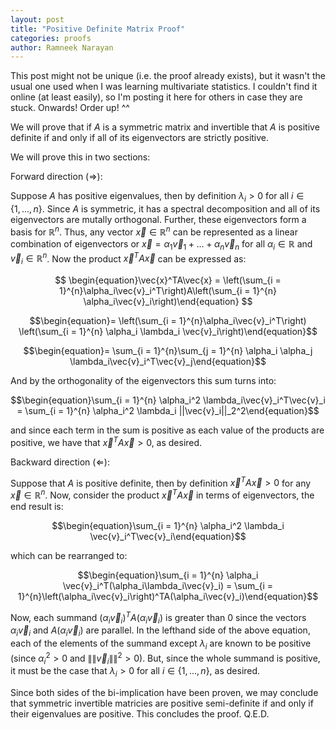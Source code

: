```yaml
---
layout: post
title: "Positive Definite Matrix Proof"
categories: proofs
author: Ramneek Narayan
---
```



This post might not be unique (i.e. the proof already exists), but it wasn't the usual one used when I was learning multivariate statistics. I couldn't find it online (at least easily), so I'm posting it here for others in case they are stuck. Onwards! Order up! ^^ 

We will prove that if $A$ is a symmetric matrix and invertible that $A$ is positive definite if and only if all of its eigenvectors are strictly positive. 

We will prove this in two sections: 

Forward direction ($\Rightarrow$): 

Suppose $A$ has positive eigenvalues, then by definition $\lambda_i > 0$ for all $i \in \{1,...,n\}$. Since $A$ is symmetric, it has a spectral decomposition and all of its eigenvectors are mutally orthogonal. Further, these eigenvectors form a basis for $\mathbb{R}^n$. Thus, any vector $\vec{x} \in \mathbb{R}^n$ can be represented as a linear combination of eigenvectors or $\vec{x} = \alpha_1\vec{v}_1 + \dots + \alpha_n \vec{v}_n$ for all $\alpha_i \in \mathbb{R}$ and $\vec{v}_i \in \mathbb{R}^n$. Now the product $\vec{x}^TA\vec{x}$ can be expressed as: 

$$
\begin{equation}\vec{x}^TA\vec{x} = \left(\sum_{i = 1}^{n}\alpha_i\vec{v}_i^T\right)A\left(\sum_{i = 1}^{n} \alpha_i\vec{v}_i\right)\end{equation}
$$

$$\begin{equation}= \left(\sum_{i = 1}^{n}\alpha_i\vec{v}_i^T\right) \left(\sum_{i = 1}^{n} \alpha_i \lambda_i \vec{v}_i\right)\end{equation}$$

$$\begin{equation}= \sum_{i = 1}^{n}\sum_{j = 1}^{n} \alpha_i \alpha_j \lambda_i\vec{v}_i^T\vec{v}_j\end{equation}$$

And by the orthogonality of the eigenvectors this sum turns into: 


 $$\begin{equation}\sum_{i = 1}^{n} \alpha_i^2 \lambda_i\vec{v}_i^T\vec{v}_i = \sum_{i = 1}^{n} \alpha_i^2 \lambda_i ||\vec{v}_i||_2^2\end{equation}$$


 and since each term in the sum is positive as each value of the products are positive, we have that $\vec{x}^T A \vec{x} > 0$, as desired. 

Backward direction ($\Leftarrow$): 

Suppose that $A$ is positive definite, then by definition $\vec{x}^TA\vec{x} > 0$ for any $\vec{x} \in \mathbb{R}^n$. Now, consider the product $\vec{x}^T A \vec{x}$ in terms of eigenvectors, the end result is: 


 $$\begin{equation}\sum_{i = 1}^{n} \alpha_i^2 \lambda_i \vec{v}_i^T\vec{v}_i\end{equation}$$

 which can be rearranged to:  

$$\begin{equation}\sum_{i = 1}^{n} \alpha_i \vec{v}_i^T(\alpha_i\lambda_i\vec{v}_i) = \sum_{i = 1}^{n}\left(\alpha_i\vec{v}_i\right)^TA(\alpha_i\vec{v}_i)\end{equation}$$ 

Now, each summand $\left(\alpha_i\vec{v}_i\right)^TA(\alpha_i\vec{v}_i)$ is greater than 0 since the vectors $\alpha_i \vec{v}_i$ and $A (\alpha_i \vec{v}_i)$ are parallel. In the lefthand side of the above equation, each of the elements of the summand except $\lambda_i$ are known to be positive (since $\alpha_i^2 > 0$ and $\|\| \vec{v}_i \|\|^2 > 0$). But, since the whole summand is positive, it must be the case that $\lambda_i > 0$ for all $i \in \{1,...,n\}$, as desired. 

Since both sides of the bi-implication have been proven, we may conclude that symmetric invertible matricies are positive semi-definite if and only if their eigenvalues are positive. This concludes the proof. Q.E.D.
